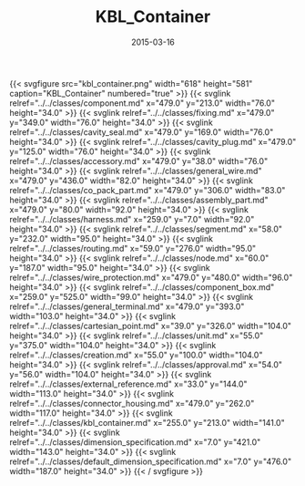 ﻿---
title: KBL_Container
toc: false
type: specs
layout: diagram
date: "2015-03-16"
draft: false
specification: KBL
version: 2.4
documentType: "Recommendation"
elementType: Diagram
classes:
  - Component
  - Fixing
  - Cavity_seal
  - Cavity_plug
  - Accessory
  - General_wire
  - Co_pack_part
  - Assembly_part
  - Harness
  - Segment
  - Routing
  - Node
  - Wire_protection
  - Component_box
  - General_terminal
  - Cartesian_point
  - Unit
  - Creation
  - Approval
  - External_reference
  - Connector_housing
  - KBL_container
  - Dimension_specification
  - Default_dimension_specification
menu:
  KBL-2.4:    
    parent: presentation
    identifier: presentation/kbl_container
    weight: 1024 

# Prev/next pager order (if `docs_section_pager` enabled in `params.toml`)
weight: 1024
---
{{< svgfigure src="kbl_container.png" width="618" height="581" caption="KBL_Container" numbered="true" >}}
  {{< svglink relref="../../classes/component.md" x="479.0" y="213.0" width="76.0" height="34.0" >}}
  {{< svglink relref="../../classes/fixing.md" x="479.0" y="349.0" width="76.0" height="34.0" >}}
  {{< svglink relref="../../classes/cavity_seal.md" x="479.0" y="169.0" width="76.0" height="34.0" >}}
  {{< svglink relref="../../classes/cavity_plug.md" x="479.0" y="125.0" width="76.0" height="34.0" >}}
  {{< svglink relref="../../classes/accessory.md" x="479.0" y="38.0" width="76.0" height="34.0" >}}
  {{< svglink relref="../../classes/general_wire.md" x="479.0" y="436.0" width="82.0" height="34.0" >}}
  {{< svglink relref="../../classes/co_pack_part.md" x="479.0" y="306.0" width="83.0" height="34.0" >}}
  {{< svglink relref="../../classes/assembly_part.md" x="479.0" y="80.0" width="92.0" height="34.0" >}}
  {{< svglink relref="../../classes/harness.md" x="259.0" y="7.0" width="92.0" height="34.0" >}}
  {{< svglink relref="../../classes/segment.md" x="58.0" y="232.0" width="95.0" height="34.0" >}}
  {{< svglink relref="../../classes/routing.md" x="59.0" y="276.0" width="95.0" height="34.0" >}}
  {{< svglink relref="../../classes/node.md" x="60.0" y="187.0" width="95.0" height="34.0" >}}
  {{< svglink relref="../../classes/wire_protection.md" x="479.0" y="480.0" width="96.0" height="34.0" >}}
  {{< svglink relref="../../classes/component_box.md" x="259.0" y="525.0" width="99.0" height="34.0" >}}
  {{< svglink relref="../../classes/general_terminal.md" x="479.0" y="393.0" width="103.0" height="34.0" >}}
  {{< svglink relref="../../classes/cartesian_point.md" x="39.0" y="326.0" width="104.0" height="34.0" >}}
  {{< svglink relref="../../classes/unit.md" x="55.0" y="375.0" width="104.0" height="34.0" >}}
  {{< svglink relref="../../classes/creation.md" x="55.0" y="100.0" width="104.0" height="34.0" >}}
  {{< svglink relref="../../classes/approval.md" x="54.0" y="56.0" width="104.0" height="34.0" >}}
  {{< svglink relref="../../classes/external_reference.md" x="33.0" y="144.0" width="113.0" height="34.0" >}}
  {{< svglink relref="../../classes/connector_housing.md" x="479.0" y="262.0" width="117.0" height="34.0" >}}
  {{< svglink relref="../../classes/kbl_container.md" x="255.0" y="213.0" width="141.0" height="34.0" >}}
  {{< svglink relref="../../classes/dimension_specification.md" x="7.0" y="421.0" width="143.0" height="34.0" >}}
  {{< svglink relref="../../classes/default_dimension_specification.md" x="7.0" y="476.0" width="187.0" height="34.0" >}}
{{< / svgfigure >}}
